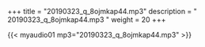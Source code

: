+++
title = "20190323_q_8ojmkap44.mp3"
description = " 20190323_q_8ojmkap44.mp3 "
weight = 20
+++

{{< myaudio01 mp3="20190323_q_8ojmkap44.mp3" >}}

